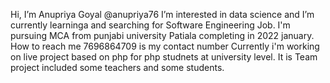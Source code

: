 Hi, I’m Anupriya Goyal @anupriya76
I’m interested in data science and 
I’m currently learninga and searching for Software Engineering Job.
I'm pursuing MCA from punjabi university Patiala completing in 2022 january.
How to reach me 7696864709 is my contact number
Currently i'm working on live project based on php for php studnets at university level. It is Team project included some teachers and some students.
<!---
anupriya76/anupriya76 is a sais les management special repository because its `README.md` (this file) appears on your GitHub profile.
You can click the Preview link to take a look at your changes.
--->
